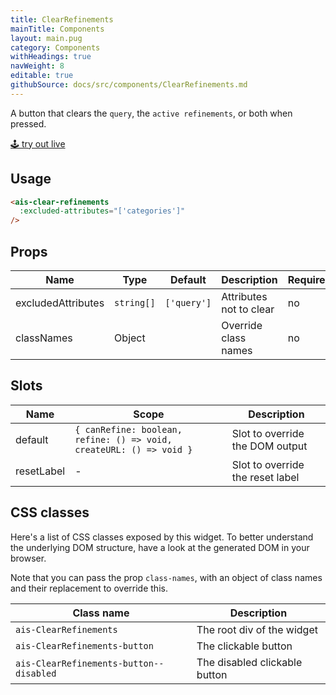 ```yaml
---
title: ClearRefinements
mainTitle: Components
layout: main.pug
category: Components
withHeadings: true
navWeight: 8
editable: true
githubSource: docs/src/components/ClearRefinements.md
---
```


A button that clears the `query`, the `active refinements`, or both when pressed.

<a class="btn btn-static-theme" href="stories/?selectedKind=ClearRefinements">🕹 try out live</a>

## Usage

```html
<ais-clear-refinements
  :excluded-attributes="['categories']"
/>
```

## Props

Name | Type | Default | Description | Required
---|---|---|---|---
excludedAttributes | `string[]` | `['query']` | Attributes not to clear | no
classNames | Object | | Override class names | no

## Slots

Name | Scope | Description
---|---|---
default | `{ canRefine: boolean, refine: () => void, createURL: () => void }` | Slot to override the DOM output
resetLabel | - | Slot to override the reset label

## CSS classes

Here's a list of CSS classes exposed by this widget. To better understand the underlying DOM structure, have a look at the generated DOM in your browser.

Note that you can pass the prop `class-names`, with an object of class names and their replacement to override this.

Class name | Description
---|---
`ais-ClearRefinements` | The root div of the widget
`ais-ClearRefinements-button` | The clickable button
`ais-ClearRefinements-button--disabled` | The disabled clickable button
